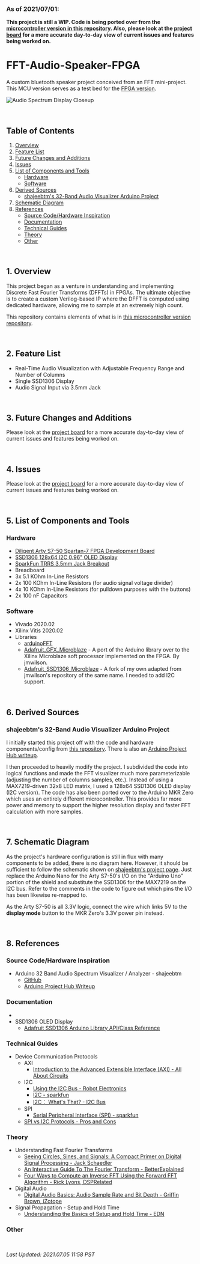 ### As of 2021/07/01:  
**This project is still a WIP.  Code is being ported over from the [microcontroller version in this repository](https://github.com/Gunmetal-61/FFT-Audio-Speaker-MCU).  Also, please look at the [project board](https://github.com/users/Gunmetal-61/projects/1) for a more accurate day-to-day view of current issues and features being worked on.**

# FFT-Audio-Speaker-FPGA
A custom bluetooth speaker project conceived from an FFT mini-project.  This MCU version serves as a test bed for the [FPGA version](https://github.com/Gunmetal-61/FFT-Audio-Speaker-FPGA).

![Audio Spectrum Display Closeup](https://github.com/Gunmetal-61/FFT-Audio-Speaker-MCU/blob/gh-pages/video/IMG_1387.gif)

<br />

## Table of Contents
1. [Overview](#1-Overview)
2. [Feature List](#2-Feature-List)
3. [Future Changes and Additions](#3-Future-Changes-and-Additions)
4. [Issues](#4-Issues)
5. [List of Components and Tools](#5-List-of-Components-and-Tools)
   - [Hardware](#Hardware)
   - [Software](#Software)
6. [Derived Sources](#6-Derived-Sources)
   - [shajeebtm's 32-Band Audio Visualizer Arduino Project](#shajeebtms-32-band-audio-visualizer-arduino-project)
7. [Schematic Diagram](#7-Schematic-Diagram)
8. [References](#8-References)
   - [Source Code/Hardware Inspiration](#source-codehardware-inspiration)
   - [Documentation](#documentation)
   - [Technical Guides](#technical-guides)
   - [Theory](#theory)
   - [Other](#other)

<br />

## 1. Overview

This project began as a venture in understanding and implementing Discrete Fast Fourier Transforms (DFFTs) in FPGAs.  The ultimate objective is to create a custom Verilog-based IP where the DFFT is computed using dedicated hardware, allowing me to sample at an extremely high count.

This repository contains elements of what is in [this microcontroller version repository](https://github.com/Gunmetal-61/FFT-Audio-Speaker-MCU).

<br />

## 2. Feature List

- Real-Time Audio Visualization with Adjustable Frequency Range and Number of Columns
- Single SSD1306 Display
- Audio Signal Input via 3.5mm Jack

<br />

## 3. Future Changes and Additions

Please look at the [project board](https://github.com/users/Gunmetal-61/projects/1) for a more accurate day-to-day view of current issues and features being worked on.

<br />

## 4. Issues

Please look at the [project board](https://github.com/users/Gunmetal-61/projects/1) for a more accurate day-to-day view of current issues and features being worked on.

<br />

## 5. List of Components and Tools

### Hardware

- [Diligent Arty S7-50 Spartan-7 FPGA Development Board](https://store.digilentinc.com/arty-s7-spartan-7-fpga-development-board/)
- [SSD1306 128x64 I2C 0.96" OLED Display](https://www.aliexpress.com/item/32957392300.html?spm=a2g0s.9042311.0.0.27424c4dz9fnHf)
- [SparkFun TRRS 3.5mm Jack Breakout](https://www.sparkfun.com/products/11570)
- Breadboard
- 3x 5.1 KOhm In-Line Resistors
- 2x 100 KOhm In-Line Resistors (for audio signal voltage divider)
- 4x 10 KOhm In-Line Resistors (for pulldown purposes with the buttons)
- 2x 100 nF Capacitors

### Software

- Vivado 2020.02
- Xilinx Vitis 2020.02
- Libraries
   - [arduinoFFT](https://github.com/kosme/arduinoFFT)
   - [Adafruit_GFX_Microblaze](https://github.com/jmwilson/Adafruit-GFX-Library_MicroBlaze) - A port of the Arduino library over to the Xilinx Microblaze soft processor implemented on the FPGA.  By jmwilson.
   - [Adafruit_SSD1306_Microblaze](https://github.com/Gunmetal-61/Adafruit_SSD1306_MicroBlaze) - A fork of my own adapted from jmwilson's repository of the same name.  I needed to add I2C support.

<br />

## 6. Derived Sources

### shajeebtm's 32-Band Audio Visualizer Arduino Project

I initially started this project off with the code and hardware components/config from [this repository](https://github.com/shajeebtm/Arduino-audio-spectrum-visualizer-analyzer).  There is also an [Arduino Project Hub writeup](https://create.arduino.cc/projecthub/shajeeb/32-band-audio-spectrum-visualizer-analyzer-902f51).

I then proceeded to heavily modify the project.  I subdivided the code into logical functions and made the FFT visualizer much more parameterizable (adjusting the number of columns samples, etc.).  Instead of using a MAX7219-driven 32x8 LED matrix, I used a 128x64 SSD1306 OLED display (I2C version).  The code has also been ported over to the Arduino MKR Zero which uses an entirely different microcontroller.  This provides far more power and memory to support the higher resolution display and faster FFT calculation with more samples.

<br />

## 7. Schematic Diagram

As the project's hardware configuration is still in flux with many components to be added, there is no diagram here.  However, it should be sufficient to follow the schematic shown on [shajeebtm's project page](https://create.arduino.cc/projecthub/shajeeb/32-band-audio-spectrum-visualizer-analyzer-902f51).  Just replace the Arduino Nano for the Arty S7-50's I/O on the "Arduino Uno" portion of the shield and substitute the SSD1306 for the MAX7219 on the I2C bus.  Refer to the comments in the code to figure out which pins the I/O has been likewise re-mapped to.

As the Arty S7-50 is all 3.3V logic, connect the wire which links 5V to the **display mode** button to the MKR Zero's 3.3V power pin instead.

<br />

## 8. References

### Source Code/Hardware Inspiration
 - Arduino 32 Band Audio Spectrum Visualizer / Analyzer - shajeebtm
   - [GitHub](https://github.com/shajeebtm/Arduino-audio-spectrum-visualizer-analyzer)
   - [Arduino Project Hub Writeup](https://create.arduino.cc/projecthub/shajeeb/32-band-audio-spectrum-visualizer-analyzer-902f51)

### Documentation
 - 
 - SSD1306 OLED Display
   - [Adafruit SSD1306 Arduino Library API/Class Reference](http://adafruit.github.io/Adafruit_SSD1306/html/class_adafruit___s_s_d1306.html)

### Technical Guides
- Device Communication Protocols
  - AXI
    - [Introduction to the Advanced Extensible Interface (AXI) - All About Circuits](https://www.allaboutcircuits.com/technical-articles/introduction-to-the-advanced-extensible-interface-axi/)
  - I2C
    - [Using the I2C Bus - Robot Electronics](https://www.robot-electronics.co.uk/i2c-tutorial)
    - [I2C - sparkfun](https://learn.sparkfun.com/tutorials/i2c)
    - [I2C： What's That? - I2C Bus](https://www.i2c-bus.org/)
  - SPI
    - [Serial Peripheral Interface (SPI) - sparkfun](https://learn.sparkfun.com/tutorials/serial-peripheral-interface-spi/all)
  - [SPI vs I2C Protocols - Pros and Cons](https://www.arrow.com/en/research-and-events/articles/spi-vs-i2c-protocols-pros-and-cons)

### Theory
- Understanding Fast Fourier Transforms
  - [Seeing Circles, Sines, and Signals: A Compact Primer on Digital Signal Processing - Jack Schaedler](https://jackschaedler.github.io/circles-sines-signals/index.html)
  - [An Interactive Guide To The Fourier Transform - BetterExplained](https://betterexplained.com/articles/an-interactive-guide-to-the-fourier-transform/)
  - [Four Ways to Compute an Inverse FFT Using the Forward FFT Algorithm - Rick Lyons, DSPRelated](https://www.dsprelated.com/showarticle/800.php)
- Digital Audio
  - [Digital Audio Basics: Audio Sample Rate and Bit Depth - Griffin Brown, iZotope](https://www.izotope.com/en/learn/digital-audio-basics-sample-rate-and-bit-depth.html)
- Signal Propagation - Setup and Hold Time
  - [Understanding the Basics of Setup and Hold Time - EDN](https://www.edn.com/understanding-the-basics-of-setup-and-hold-time/)

### Other

<br />

_Last Updated: 2021.07.05 11:58 PST_

